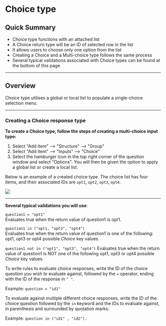 # Choice type

## Quick Summary

* Choice type functions with an attached list
* A Choice return type will be an ID of selected row in the list
* It allows users to choose only one option from the list
* Creating a Choice and a Multi-choice type follows the same process
* Several typical validations associated with Choice types can be found at the bottom of this page

---

## Overview

Choice type utilises a global or local list to populate a single-choice selection menu.

---

### Creating a Choice response type 


**To create a Choice type, follow the steps of creating a multi-choice input type:**

1. Select "Add item" --> "Structure" --> "Group"
2. Select "Add item" --> "Inputs" --> "Choice"
3. Select the hamburger icon in the top right corner of the question window and select "Options". You will then be given the option to apply a global list or create a local list.

Below is an example of a created choice type. The choice list has four items, and their associated IDs are `opt1`, `opt2`, `opt3`, `opt4`.

![](types/choice1.png)

---

**Several typical validations you will use**:

`question1 = "opt1"`  
Evaluates true when the return value of question1 is opt1.

`question1 in ("opt1, "opt3", "opt4")`  
Evaluates true when the return value of question1 is one of the following: opt1, opt3 or opt4 possible *Choice* key values.

`question1 not in ("opt1", "opt3", "opt4")`
Evaluates true when the return value of question1 is NOT one of the following opt1, opt3 or opt4 possible *Choice* key values.

To write rules to evaluate choice responses, write the ID of the choice question you wish to evaluate against, followed by the `=` operator, ending with the ID of the response in `" "`.  

Example: `question = "id1"`

To evaluate against multiple different choice responses, write the ID of the choice question followed by the `in` keyword and the IDs to evaluate against, in parenthesis and surrounded by quotation marks:  

Example: `question in ("id1" , "id2").`
